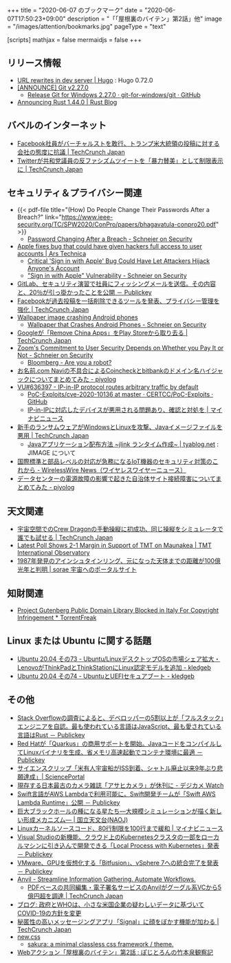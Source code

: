 +++
title = "2020-06-07 のブックマーク"
date =  "2020-06-07T17:50:23+09:00"
description = "「「屋根裏のバイテン」第2話」他"
image = "/images/attention/bookmarks.jpg"
pageType = "text"

[scripts]
  mathjax = false
  mermaidjs = false
+++

## リリース情報

- [URL rewrites in dev server | Hugo](https://gohugo.io/news/0.72.0-relnotes/) : Hugo 0.72.0
- [[ANNOUNCE] Git v2.27.0](https://lore.kernel.org/git/xmqqzh9mu4my.fsf@gitster.c.googlers.com/T/)
    - [Release Git for Windows 2.27.0 · git-for-windows/git · GitHub](https://github.com/git-for-windows/git/releases/tag/v2.27.0.windows.1)
- [Announcing Rust 1.44.0 | Rust Blog](https://blog.rust-lang.org/2020/06/04/Rust-1.44.0.html)

## バベルのインターネット

- [Facebook社員がバーチャルストを敢行、トランプ米大統領の投稿に対する会社の態度に抗議  |  TechCrunch Japan](https://jp.techcrunch.com/2020/06/02/2020-06-01-facebook-employees-stage-virtual-walkout-in-protest-of-companys-stance-on-trump-posts/)
- [Twitterが共和党議員の反ファシズムツイートを「暴力賛美」として制限表示に  |  TechCrunch Japan](https://jp.techcrunch.com/2020/06/02/2020-06-01-twitter-matt-gaetz-antifa-tweet/)

## セキュリティ＆プライバシー関連

- {{< pdf-file title="(How) Do People Change Their Passwords After a Breach?" link="https://www.ieee-security.org/TC/SPW2020/ConPro/papers/bhagavatula-conpro20.pdf" >}}
    - [Password Changing After a Breach - Schneier on Security](https://www.schneier.com/blog/archives/2020/06/password_changi.html)
- [Apple fixes bug that could have given hackers full access to user accounts | Ars Technica](https://arstechnica.com/information-technology/2020/06/apple-fixes-bug-that-could-have-given-hackers-unauthorized-to-user-accounts/)
    - [Critical 'Sign in with Apple' Bug Could Have Let Attackers Hijack Anyone's Account](https://thehackernews.com/2020/05/sign-in-with-apple-hacking.html)
    - ["Sign in with Apple" Vulnerability - Schneier on Security](https://www.schneier.com/blog/archives/2020/06/sign_in_with_ap.html)
- [GitLab、セキュリティ演習で社員にフィッシングメールを送信。その内容と、20％が引っ掛かったことを公開 － Publickey](https://www.publickey1.jp/blog/20/gitlab20.html)
- [Facebookが過去投稿を一括削除できるツールを発表、プライバシー管理を強化  |  TechCrunch Japan](https://jp.techcrunch.com/2020/06/03/2020-06-02-how-to-delete-old-facebook-posts-manage-activity/)
- [Wallpaper image crashing Android phones](https://techxplore.com/news/2020-06-wallpaper-image-android.html)
    - [Wallpaper that Crashes Android Phones - Schneier on Security](https://www.schneier.com/blog/archives/2020/06/wallpaper_that_.html)
- [Googleが「Remove China Apps」をPlay Storeから取り去る  |  TechCrunch Japan](https://jp.techcrunch.com/2020/06/03/2020-06-02-remove-china-apps-google-play-store/)
- [Zoom's Commitment to User Security Depends on Whether you Pay It or Not - Schneier on Security](https://www.schneier.com/blog/archives/2020/06/zooms_commitmen.html)
    - [Bloomberg - Are you a robot?](https://www.bloomberg.com/tosv2.html?vid=&uuid=3dcb6db0-a6cd-11ea-8a9d-3587c366f127&url=L3RlY2hub2xvZ3k=)
- [お名前.com Naviの不具合によるCoincheckとbitbankのドメイン名ハイジャックについてまとめてみた - piyolog](https://piyolog.hatenadiary.jp/entry/2020/06/04/170423)
- [VU#636397 - IP-in-IP protocol routes arbitrary traffic by default](https://kb.cert.org/vuls/id/636397)
    - [PoC-Exploits/cve-2020-10136 at master · CERTCC/PoC-Exploits · GitHub](https://github.com/CERTCC/PoC-Exploits/tree/master/cve-2020-10136)
    - [IP-in-IPに対応したデバイスが悪用される問題あり、確認と対処を | マイナビニュース](https://news.mynavi.jp/article/20200604-1047869/)
- [新手のランサムウェアがWindowsとLinuxを攻撃、Javaイメージファイルを悪用  |  TechCrunch Japan](https://jp.techcrunch.com/2020/06/06/2020-06-04-tycoon-java-ransomware/)
    - [Javaアプリケーション配布方法 ~jlink ランタイム作成~ | tyablog.net](https://tyablog.net/2020/04/11/java-packages-with-jlink/) : JIMAGE について
- [国際標準と部品レベルの対応が急務になるIoT機器のセキュリティ対策のこれから - WirelessWire News（ワイヤレスワイヤーニュース）](https://wirelesswire.jp/2020/06/75720/)
- [データセンターの電源故障の影響で起きた自治体サイト接続障害についてまとめてみた - piyolog](https://piyolog.hatenadiary.jp/entry/2020/06/07/125835)

## 天文関連

- [宇宙空間でのCrew Dragonの手動操縦に初成功、同じ操縦をシミュレータで誰でも試せる  |  TechCrunch Japan](https://jp.techcrunch.com/2020/06/01/2020-05-30-nasa-astronauts-successfully-pilot-spacexs-crew-dragon-spacecraft-manually-for-the-first-time/)
- [Latest Poll Shows 2-1 Margin in Support of TMT on Maunakea | TMT International Observatory](https://www.tmt.org/news/466)
- [1987年発見のアインシュタインリング、元になった天体までの距離が100億光年と判明 | sorae 宇宙へのポータルサイト](https://sorae.info/astronomy/20200602-einstein-ring.html)

## 知財関連

- [Project Gutenberg Public Domain Library Blocked in Italy For Copyright Infringement * TorrentFreak](https://torrentfreak.com/project-gutenberg-public-domain-library-blocked-in-italy-for-copyright-infringement-200603/)

## Linux または Ubuntu に関する話題

- [Ubuntu 20.04 その73 - Ubuntu/LinuxデスクトップOSの市場シェア拡大・LenovoがThinkPadとThinkStationにLinux認定モデルを追加 - kledgeb](https://kledgeb.blogspot.com/2020/06/ubuntu-2004-73-ubuntulinuxoslenovothink.html)
- [Ubuntu 20.04 その74 - UbuntuとUEFIセキュアブート - kledgeb](https://kledgeb.blogspot.com/2020/06/ubuntu-2004-74-ubuntuuefi.html)

## その他

- [Stack Overflowの調査によると、デベロッパーの5割以上が「フルスタック」エンジニアを自認。最も使われている言語はJavaScript、最も愛されている言語はRust － Publickey](https://www.publickey1.jp/blog/20/stack_overflow5javascriptrust.html)
- [Red Hatが「Quarkus」の商用サポートを開始。JavaコードをコンパイルしてLinuxバイナリを生成、省メモリ高速起動でコンテナ環境に最適 － Publickey](https://www.publickey1.jp/blog/20/red_hatquarkusjavalinux.html)
- [サイエンスクリップ「米有人宇宙船がISS到着、シャトル廃止以来9年ぶり悲願達成」| SciencePortal](https://scienceportal.jst.go.jp/clip/20200601_01.html)
- [現存する日本最古のカメラ雑誌「アサヒカメラ」が休刊に - デジカメ Watch](https://dc.watch.impress.co.jp/docs/news/1256/119/index.html)
- [Swift言語がAWS Lambdaで利用可能に。Swift開発チームが「Swift AWS Lambda Runtime」公開 － Publickey](https://www.publickey1.jp/blog/20/swiftaws_lambdaswiftswift_aws_lambda_runtime.html)
- [巨大ブラックホールの種になる星たち―大規模シミュレーションが描く新しい形成メカニズム― | 国立天文台(NAOJ)](https://www.nao.ac.jp/news/science/2020/20200602-cfca.html)
- [Linuxカーネルソースコード、80行制限を100行まで緩和 | マイナビニュース](https://news.mynavi.jp/article/20200602-1047066/)
- [Visual Studioの新機能、クラウド上のKubernetesクラスタの一部をローカルマシンに引き込んで開発できる「Local Process with Kubernetes」発表 － Publickey](https://www.publickey1.jp/blog/20/visual_studiokuberneteslocal_process_with_kubernetes.html)
- [VMware、GPUを仮想化する「Bitfusion」、vSphere 7への統合完了を発表 － Publickey](https://www.publickey1.jp/blog/20/vmwaregpubitfusionvsphere_7.html)
- [Anvil - Streamline Information Gathering. Automate Workflows.](https://www.useanvil.com/)
    - [PDFベースの共同編集・電子署名サービスのAnvilがグーグル系VCから5億円超を調達  |  TechCrunch Japan](https://jp.techcrunch.com/2020/06/04/2020-06-03-paperwork-automation-platform-anvil-raises-5-million-from-googles-gradient-ventures/)
- [ブログ: 政府とWHOは、小さな米国企業の疑わしいデータに基づいてCOVID-19の方針を変更](https://okuranagaimo.blogspot.com/2020/06/whocovid-19.html)
- [秘匿性の高いメッセージングアプリ「Signal」に顔をぼかす機能が加わる  |  TechCrunch Japan](https://jp.techcrunch.com/2020/06/05/2020-06-04-signal-now-has-built-in-face-blurring-for-photos/)
- [new.css](https://newcss.net/)
    - [sakura: a minimal classless css framework / theme.](https://oxal.org/projects/sakura/)
- [Webアクション「屋根裏のバイテン」第2話 : ぽじとろんの竹本泉観察記](https://positron.exblog.jp/31219434/)
